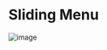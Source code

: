 # Sliding Menu

![image](https://user-images.githubusercontent.com/114325862/223023536-34afca06-2903-4f00-a139-2f777e350907.png)
